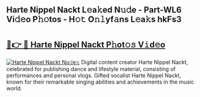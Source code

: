 ## Harte Nippel Nackt L𝚎a𝚔ed N𝚞𝚍e - Part-WL6 Vi𝚍𝚎o P𝚑𝚘tos - H𝚘𝚝 O𝚗𝚕yf𝚊ns L𝚎a𝚔s hkFs3

# <h2><a href="http://kf8bjnd.oniu.top/?m=Harte+Nippel+Nackt">🔗👉 🔴 Harte Nippel Nackt P𝚑ot𝚘𝚜 V𝚒d𝚎o</a></h2>

[![Harte Nippel Nackt Nu𝚍e𝚜](https://i.imgur.com/0qMVB7G.gif)](http://kf8bjnd.oniu.top/?m=Harte+Nippel+Nackt)
Digital content creator Harte Nippel Nackt, celebrated for publishing dance and lifestyle material, consisting of performances and personal vlogs. Gifted vocalist Harte Nippel Nackt, known for their remarkable singing abilities and achievements in the music world.  
